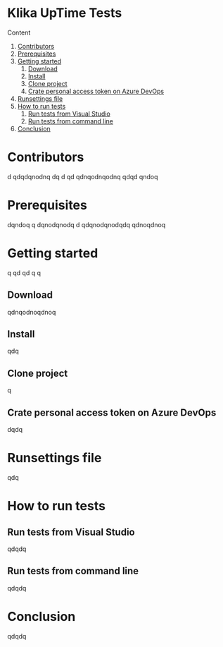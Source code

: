 # Klika UpTime Tests

Content
1.  [Contributors](#Contributors)
2.  [Prerequisites](#Prerequisites)
3.  [Getting started](#Getting-started)
    1.  [Download](#Download)
    2.  [Install](#Install)
    3.  [Clone project](#Clone-project)
    4.  [Crate personal access token on Azure DevOps](#Crate-personal-access-token-on-Azure-DevOps)
4.  [Runsettings file](#Runsettings-file)
5.  [How to run tests](#How-to-run-tests)
    1.  [Run tests from Visual Studio](#Run-tests-from-Visual-Studio)     
    2.  [Run tests from command line](#Run-tests-from-command-line)
6.  [Conclusion](#conclusion)


# Contributors 
d
qdqdqnodnq
dq
d
qd
qdnqodnqodnq
qdqd
qndoq
# Prerequisites
dqndoq
q
dqnodqnodq
d
qdqnodqnodqdq
qdnoqdnoq
# Getting started
q
qd
qd
q
q
## Download
qdnqodnoqdnoq

## Install
qdq
## Clone project
q
## Crate personal access token on Azure DevOps
dqdq
# Runsettings file
qdq
# How to run tests
## Run tests from Visual Studio
qdqdq
## Run tests from command line
qdqdq
# Conclusion
qdqdq

      

